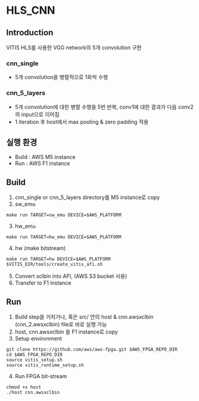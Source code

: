 # HLS_CNN

## Introduction
VITIS HLS를 사용한 VGG network의 5개 convolution 구현
### cnn_single
+ 5개 convolution을 병렬적으로 1회씩 수행
### cnn_5_layers
+ 5개 convolution에 대한 병렬 수행을 5번 반복, conv1에 대한 결과가 다음 conv2의 input으로 이어짐
+ 1 iteration 후 host에서 max pooling & zero padding 적용

## 실행 환경
+ Build : AWS M5 instance
+ Run : AWS F1 instance

## Build
1. cnn_single or cnn_5_layers directory를 M5 instance로 copy
2. sw_emu
```
make run TARGET=sw_emu DEVICE=$AWS_PLATFORM
```
3. hw_emu
```
make run TARGET=hw_emu DEVICE=$AWS_PLATFORM
```
4. hw (make bitstream)
```
make run TARGET=hw DEVICE=$AWS_PLATFORM
$VITIS_DIR/tools/create_vitis_afi.sh
```
5. Convert xclbin into AFI, (AWS S3 bucket 사용)
6. Transfer to F1 instance

## Run
1. Build step을 거치거나, 혹은 src/ 안의 host & cnn.awsxclbin (cnn_2.awsxclbin) file로 바로 실행 가능
2. host, cnn.awsxclbin 을 F1 instance로 copy
3. Setup environment
```
git clone https://github.com/aws/aws-fpga.git $AWS_FPGA_REPO_DIR
cd $AWS_FPGA_REPO_DIR
source vitis_setup.sh
source vitis_runtime_setup.sh
```
4. Run FPGA bit-stream
```
chmod +x host
./host cnn.awsxclbin
```
